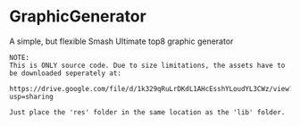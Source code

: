 # GraphicGenerator
A simple, but flexible Smash Ultimate top8 graphic generator

    NOTE:
    This is ONLY source code. Due to size limitations, the assets have to be downloaded seperately at:
    
    https://drive.google.com/file/d/1k329qRuLrDKdL1AHcEsshYLoudYL3CWz/view?usp=sharing
    
    Just place the 'res' folder in the same location as the 'lib' folder.
